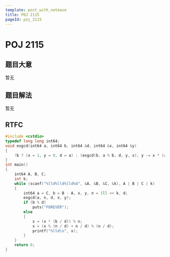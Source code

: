 ```yaml
---
template: post_with_netease
title: POJ 2115
pageId: poj_2115
---
```


# POJ 2115
<span id="poem"></span><script>$(function(){$.ajax('/api/poem?rnd='+Date.now()+Math.random()).done(function(data){$('#poem').text(data);});});</script>
## 题目大意
暂无

## 题目解法
暂无

## RTFC

```cpp
#include <cstdio>
typedef long long int64;
void exgcd(int64 a, int64 b, int64 &d, int64 &x, int64 &y)
{
    !b ? (x = 1, y = 0, d = a) : (exgcd(b, a % b, d, y, x), y -= x * (a / b));
}
int main()
{
    int64 A, B, C;
    int k;
    while (scanf("%lld%lld%lld%d", &A, &B, &C, &k), A | B | C | k)
    {
        int64 a = C, b = B - A, x, y, n = 1ll << k, d;
        exgcd(a, n, d, x, y);
        if (b % d)
            puts("FOREVER");
        else
        {
            x = (x * (b / d)) % n;
            x = (x % (n / d) + n / d) % (n / d);
            printf("%lld\n", x);
        }
    }
    return 0;
}
```
<div id="__comment"></div>
